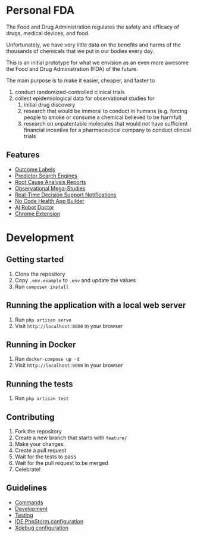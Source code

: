 # Personal FDA

The Food and Drug Administration regulates the safety and efficacy of drugs, medical devices, and food.

Unfortunately, we have very little data on the benefits and harms of the thousands of chemicals that we put in our bodies every day. 

This is an initial prototype for what we envision as an even more awesome the Food and Drug Administration (FDA) of the future.

The main purpose is to make it easier, cheaper, and faster to 
1. conduct randomized-controlled clinical trials 
2. collect epidemiological data for observational studies for 
   1. initial drug discovery
   2. research that would be immoral to conduct in humans (e.g. forcing people to smoke or consume a chemical believed to be harmful)
   3. research on unpatentable molecules that would not have sufficient financial incentive for a pharmaceutical company to conduct clinical trials


## Features
* [Outcome Labels](https://www.curedao.org/blog/outcome-labels-plugind)
* [Predictor Search Engines](https://www.curedao.org/blog/predictor-search-engine-plugin)
* [Root Cause Analysis Reports](https://www.curedao.org/blog/root-cause-analysis-plugins)
* [Observational Mega-Studies](https://www.curedao.org/blog/observational-studies-plugin)
* [Real-Time Decision Support Notifications](https://www.curedao.org/blog/optomitron)
* [No Code Health App Builder](https://www.curedao.org/blog/no-code-health-app-builder)
* [AI Robot Doctor](https://www.curedao.org/blog/optomitron)
* [Chrome Extension](https://www.curedao.org/blog/chrome-extension)  

# Development

## Getting started
1. Clone the repository
2. Copy `.env.example` to `.env` and update the values
3. Run `composer install`

## Running the application with a local web server
1. Run `php artisan serve`
2. Visit `http://localhost:8000` in your browser

## Running in Docker
1. Run `docker-compose up -d`
2. Visit `http://localhost:8000` in your browser

## Running the tests
1. Run `php artisan test`

## Contributing
1. Fork the repository
2. Create a new branch that starts with `feature/`
3. Make your changes
4. Create a pull request
5. Wait for the tests to pass
6. Wait for the pull request to be merged
7. Celebrate!

## Guidelines
* [Commands](docs/commands.md)
* [Development](docs/development.md)
* [Testing](docs/testing.md)
* [IDE PhpStorm configuration](docs/phpstorm.md)
* [Xdebug configuration](docs/xdebug.md)




